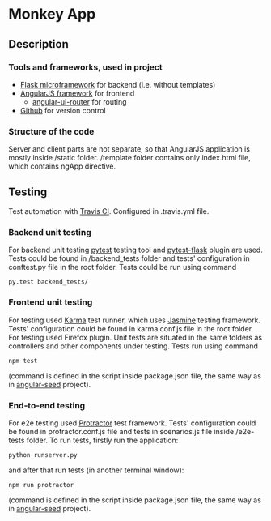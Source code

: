 # Monkey App

## Description

### Tools and frameworks, used in project

* [Flask microframework](http://flask.pocoo.org) for backend (i.e. without templates)
* [AngularJS framework](https://angularjs.org) for frontend
    * [angular-ui-router](https://github.com/angular-ui/ui-router) for routing
* [Github](https://github.com) for version control

### Structure of the code
Server and client parts are not separate, so that AngularJS application is mostly inside /static folder. /template folder contains only index.html file, which contains ngApp directive.


## Testing

Test automation with [Travis CI](https://travis-ci.org). Configured in .travis.yml file. 

### Backend unit testing

For backend unit testing [pytest](http://pytest.org/latest/) testing tool and [pytest-flask](http://pytest-flask.readthedocs.org) plugin are used. Tests could be found in /backend_tests folder and tests' configuration in conftest.py file in the root folder. Tests could be run using command 
```
py.test backend_tests/
```

### Frontend unit testing
For testing used [Karma](http://karma-runner.github.io/0.12/index.html) test runner, which uses [Jasmine](http://jasmine.github.io) testing framework. Tests' configuration could be found in karma.conf.js file in the root folder. For testing used Firefox plugin. Unit tests are situated in the same folders as controllers and other components under testing. Tests run using command 
```
npm test
```
(command is defined in the script inside package.json file, the same way as in [angular-seed](https://github.com/angular/angular-seed) project).

### End-to-end testing
For e2e testing used [Protractor](http://angular.github.io/protractor/#/) test framework. Tests' configuration could be found in protractor.conf.js file and tests in scenarios.js file inside /e2e-tests folder.
To run tests, firstly run the application:
```
python runserver.py
```
and after that run tests (in another terminal window):
```
npm run protractor
```
(command is defined in the script inside package.json file, the same way as in [angular-seed](https://github.com/angular/angular-seed) project).



